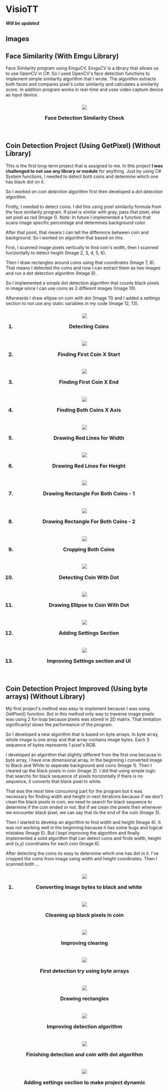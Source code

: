 # VisioTT

***Will be updated***

## Images


<h2> Face Similarity (With Emgu Library)</h2>

Face Similarity program using EmguCV. EmguCV is a library that allows us to use OpenCV in C#. So I used OpenCV's face detection functions to implement simple similarity algorithm that I wrote. The algorithm extracts both faces and compares pixel's color similarity and calculates a similarity score. In addition program works in real-time and uses video capture device as input device.

<h3 align=center>

<img src="images/FaceSimilarity/0-FaceDetectionSimilarity.png">

Face Detection Similarity Check

<br>

<h2> Coin Detection Project (Using GetPixel) (Without Library)</h2>

This is the first long-term project that is assigned to me. In this project **I was challenged to not use any library or module** for anything. Just by using C# System functions, I needed to detect both coins and determine which one has black dot on it.

So I worked on *coin detection* algorithm first then developed a *dot detection algorithm*.

Firstly, I needed to detect coins. I did this using pixel similarity formula from the face similarity program. If pixel is similar with gray, pass that pixel, else set pixel as red (Image 1). Note: In future I implemented a function that scans image specific percentage and determines background color.

After that point, that means I can tell the difference between coin and background. So I worked on algorithm that based on this.

First, I scanned image pixels vertically to find coin's width, then I scanned horizontally to detect height (Image 2, 3, 4, 5, 6).

Then I draw rectangles around coins using that coordinates (Image 7, 8). That means I detected the coins and now I can extract them as two images and run a dot detection algorithm (Image 9).

So I implemented a simple dot detection algorithm that counts black pixels in image since I can use coins as 2 different images (Image 10).

Afterwards I draw ellipse on coin with dot (Image 11) and I added a settings section to not use any static variables in my code (Image 12, 13). 

<h3 align=center>

<img src="images/CoinDotDetection/1-DetectingCoins.png">

1) Detecting Coins

<br>

<img src="images/CoinDotDetection/2-FindingFirstCoinXStart.png">

2) Finding First Coin X Start

<br>

<img src="images/CoinDotDetection/3-FindingFirstCoinXEnd.png">

3) Finding First Coin X End

<br>

<img src="images/CoinDotDetection/4-FindingBothCoinsXAxis.png">

4) Finding Both Coins X Axis

<br>

<img src="images/CoinDotDetection/5-DrawingRedLinesForCoinsWidth.png">

5) Drawing Red Lines for Width

<br>

<img src="images/CoinDotDetection/6-DrawingRedLinesForBothCoins.png">

6) Drawing Red Lines For Height

<br>

<img src="images/CoinDotDetection/7.1-DrawingRectangleForBothCoins.png">

7) Drawing Rectangle For Both Coins - 1

<br>

<img src="images/CoinDotDetection/7.2-DrawingRectangleForBothCoins.png">

8) Drawing Rectangle For Both Coins - 2

<br>

<img src="images/CoinDotDetection/8-CroppingBothCoins.png">

9) Cropping Both Coins

<br>

<img src="images/CoinDotDetection/9-DetectingCoinWithDot.png">

10) Detecting Coin With Dot

<br>

<img src="images/CoinDotDetection/10-DrawingEllipse.png">

11) Drawing Ellipse to Coin With Dot

<br>

<img src="images/CoinDotDetection/11-AddingSettingsSection.png">

12) Adding Settings Section

<br>

<img src="images/CoinDotDetection/12-AdvancedSettingsSection.png">

13) Improving Settings section and UI

<br>

<h2> Coin Detection Project Improved (Using byte arrays) (Without Library)</h2>

My first project's method was easy to implement because I was using GetPixel() function. But in this method only way to traverse image pixels was using 2 for loop because pixels was stored in 2D matrix. That limitation significantyl slows the performance of the program.

So I developed a new algorithm that is based on byte arrays. In byte array, whole image is one array and that array contains image bytes. Each 3 sequence of bytes represents 1 pixel's RGB.

I developed an algorithm that slightly different from the first one because in byte array, I have one dimensional array. In the beginning I converted image to Black and White to seperate background and coins (Image 1). Then I cleared up the black pixels in coin (Image 2). I did that using simple logic that searchs for black sequence of pixels horizontally if there is no sequence, it converts that black pixel to white. 

That was the most time consuming part for the program but it was necessary for finding width and height in next iterations because if we don't clean the black pixels in coin, we need to search for black sequence to determine if the coin ended or not. But if we clean the pixels then whenever we encounter black pixel, we can say that its the end of the coin (Image 3).

Then I started to develop an algorithm to find width and height (Image 4). It was not working well in the beginning because it has some bugs and logical mistakes (Image 5). But I kept improving the algorithm and finally implemented a solid algorithm that can detect coins and finds width, height and (x,y) coordinates for each coin (Image 6).

After detecting the coins its easy to determine which one has dot in it. I've cropped the coins from image using width and height coordinates. Then I scanned both ...

<h3 align=center>


<img src="images/CoinDotDetectionImproved/1-CoinsBlackAndWhite.png">

1) Converting Image bytes to black and white 

<br>

<img src="images/CoinDotDetectionImproved/2.1-CoinsClearedB&W.png">

Cleaning up black pixels in coin

<br>

<img src="images/CoinDotDetectionImproved/2.2-CoinsClearedB&W.png">

Improving clearing 

<br>

<img src="images/CoinDotDetectionImproved/3.1-DrawingLinesNotFixed-1.png">

First detection try using byte arrays

<br>

<img src="images/CoinDotDetectionImproved/3.2-DrawingLinesNotFixed-2.png">

Drawing rectangles

<br>

<img src="images/CoinDotDetectionImproved/3.3-DrawingLinesNearlyFixed.png">

Improving detection algorithm

<br>

<img src="images/CoinDotDetectionImproved/4-Finished.png">

Finishing detection and coin with dot algorithm

<br>

<img src="images/CoinDotDetectionImproved/5.2-FinishedWithSettings2.png">

Adding settings section to make project dynamic

</h3>